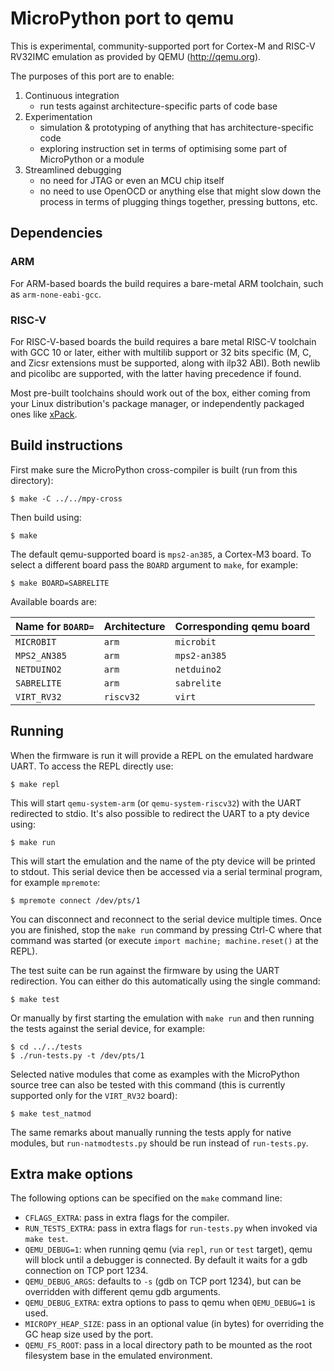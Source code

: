 MicroPython port to qemu
========================

This is experimental, community-supported port for Cortex-M and RISC-V RV32IMC
emulation as provided by QEMU (http://qemu.org).

The purposes of this port are to enable:

1. Continuous integration
    - run tests against architecture-specific parts of code base
2. Experimentation
    - simulation & prototyping of anything that has architecture-specific
      code
    - exploring instruction set in terms of optimising some part of
      MicroPython or a module
3. Streamlined debugging
    - no need for JTAG or even an MCU chip itself
    - no need to use OpenOCD or anything else that might slow down the
      process in terms of plugging things together, pressing buttons, etc.

Dependencies
------------

### ARM

For ARM-based boards the build requires a bare-metal ARM toolchain, such as
`arm-none-eabi-gcc`.

### RISC-V

For RISC-V-based boards the build requires a bare metal RISC-V toolchain with GCC 10
or later, either with multilib support or 32 bits specific (M, C, and Zicsr
extensions must be supported, along with ilp32 ABI).  Both newlib and picolibc are
supported, with the latter having precedence if found.

Most pre-built toolchains should work out of the box, either coming from your
Linux distribution's package manager, or independently packaged ones like
[xPack](https://xpack.github.io/dev-tools/riscv-none-elf-gcc/).

Build instructions
------------------

First make sure the MicroPython cross-compiler is built (run from this directory):

    $ make -C ../../mpy-cross

Then build using:

    $ make

The default qemu-supported board is `mps2-an385`, a Cortex-M3 board.  To select a
different board pass the `BOARD` argument to `make`, for example:

    $ make BOARD=SABRELITE

Available boards are:

| Name for `BOARD=` | Architecture | Corresponding qemu board |
| ----------------- | ------------ | ------------------------ |
| `MICROBIT`        | `arm`        | `microbit`               |
| `MPS2_AN385`      | `arm`        | `mps2-an385`             |
| `NETDUINO2`       | `arm`        | `netduino2`              |
| `SABRELITE`       | `arm`        | `sabrelite`              |
| `VIRT_RV32`       | `riscv32`    | `virt`                   |

Running
-------

When the firmware is run it will provide a REPL on the emulated hardware UART.
To access the REPL directly use:

    $ make repl

This will start `qemu-system-arm` (or `qemu-system-riscv32`) with the UART
redirected to stdio.  It's also possible to redirect the UART to a pty device
using:

    $ make run

This will start the emulation and the name of the pty device will be printed to
stdout.  This serial device then be accessed via a serial terminal program,
for example `mpremote`:

    $ mpremote connect /dev/pts/1

You can disconnect and reconnect to the serial device multiple times.  Once you
are finished, stop the `make run` command by pressing Ctrl-C where that command
was started (or execute `import machine; machine.reset()` at the REPL).

The test suite can be run against the firmware by using the UART redirection.
You can either do this automatically using the single command:

    $ make test

Or manually by first starting the emulation with `make run` and then running the
tests against the serial device, for example:

    $ cd ../../tests
    $ ./run-tests.py -t /dev/pts/1

Selected native modules that come as examples with the MicroPython source tree
can also be tested with this command (this is currently supported only for the
`VIRT_RV32` board):

    $ make test_natmod

The same remarks about manually running the tests apply for native modules, but
`run-natmodtests.py` should be run instead of `run-tests.py`.

Extra make options
------------------

The following options can be specified on the `make` command line:
- `CFLAGS_EXTRA`: pass in extra flags for the compiler.
- `RUN_TESTS_EXTRA`: pass in extra flags for `run-tests.py` when invoked via
  `make test`.
- `QEMU_DEBUG=1`: when running qemu (via `repl`, `run` or `test` target), qemu
  will block until a debugger is connected.  By default it waits for a gdb connection
  on TCP port 1234.
- `QEMU_DEBUG_ARGS`: defaults to `-s` (gdb on TCP port 1234), but can be overridden
  with different qemu gdb arguments.
- `QEMU_DEBUG_EXTRA`: extra options to pass to qemu when `QEMU_DEBUG=1` is used.
- `MICROPY_HEAP_SIZE`: pass in an optional value (in bytes) for overriding the GC
  heap size used by the port.
- `QEMU_FS_ROOT`: pass in a local directory path to be mounted as the root filesystem
  base in the emulated environment.

